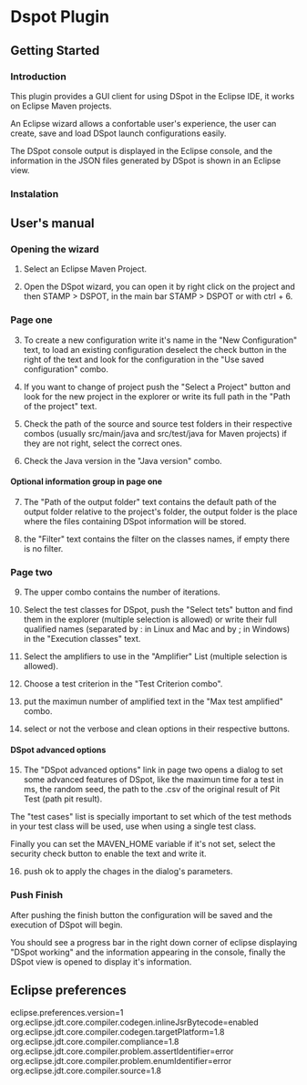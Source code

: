 # Dspot Plugin

## Getting Started

### Introduction

This plugin provides a GUI client for using DSpot in the Eclipse IDE,
it works on Eclipse Maven projects.

An Eclipse wizard allows a confortable user's experience, the user can
create, save and load DSpot launch configurations easily.

The DSpot console output is displayed in the Eclipse console, 
and the information in the JSON files generated by DSpot is shown in an Eclipse view.

### Instalation

## User's manual

### Opening the wizard

1. Select an Eclipse Maven Project.

2. Open the DSpot wizard, you can open it by right click on the project and then STAMP > DSPOT,
in the main bar STAMP > DSPOT or with ctrl + 6.

### Page one

3. To create a new configuration write it's name in the "New Configuration" text, 
to load an existing configuration deselect the check button in the right of the text
and look for the configuration in the "Use saved configuration" combo.

4. If you want to change of project push the "Select a Project" button and look for 
the new project in the explorer or write its full path in the "Path of the project" text.

5. Check the path of the source and source test folders in their respective combos 
(usually src/main/java and src/test/java for Maven projects) if they are not right,
select the correct ones.

6. Check the Java version in the "Java version" combo.

#### Optional information group in page one

7. The "Path of the output folder" text contains the default path of the output folder 
relative to the project's folder, the output folder is the place where the files containing DSpot
information will be stored.

8. the "Filter" text contains the filter on the classes names, if empty there is no filter.

### Page two

9. The upper combo contains the number of iterations.

10. Select the test classes for DSpot, push the "Select tets" button and find them in the explorer
(multiple selection is allowed) or write their full qualified names (separated by : in Linux and Mac and by ; in Windows)
in the "Execution classes" text.

11. Select the amplifiers to use in the "Amplifier" List (multiple selection is allowed).

12. Choose a test criterion in the "Test Criterion combo".

13. put the maximun number of amplified text in the "Max test amplified" combo.

14. select or not the verbose and clean options in their respective buttons.

#### DSpot advanced options

15. The "DSpot advanced options" link in page two opens a dialog to set some advanced features of DSpot,
like the maximun time for a test in ms, the random seed,  the path to the .csv of the original result of Pit Test 
(path pit result).

The "test cases" list is specially important to set which of the test methods in your test class will be used, use 
when using a single test class.

Finally you can set the MAVEN_HOME variable if it's not set, select the security check button to enable the text and write it.

16. push ok to apply the chages in the dialog's parameters.

### Push Finish

After pushing the finish button the configuration will be saved and the execution of DSpot will begin.

You should see a progress bar in the right down corner of eclipse displaying "DSpot working" and the information
appearing in the console, finally the DSpot view is opened to display it's information.

## Eclipse preferences

eclipse.preferences.version=1
org.eclipse.jdt.core.compiler.codegen.inlineJsrBytecode=enabled
org.eclipse.jdt.core.compiler.codegen.targetPlatform=1.8
org.eclipse.jdt.core.compiler.compliance=1.8
org.eclipse.jdt.core.compiler.problem.assertIdentifier=error
org.eclipse.jdt.core.compiler.problem.enumIdentifier=error
org.eclipse.jdt.core.compiler.source=1.8
